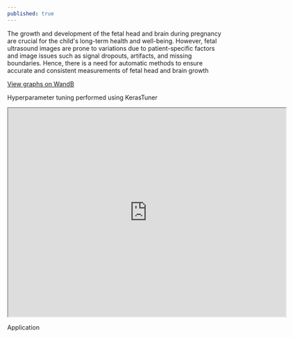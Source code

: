 ```yaml
---
published: true
---
```



The growth and development of the fetal head and brain during pregnancy are crucial for the child's long-term health and well-being. However, fetal ultrasound images are prone to variations due to patient-specific factors and image issues such as signal dropouts, artifacts, and missing boundaries. Hence, there is a need for automatic methods to ensure accurate and consistent measurements of fetal head and brain growth


<!--

EfficientNet-Unet is a neural network architecture designed for semantic segmentation tasks, which combines the EfficientNet architecture for feature extraction with the UNet architecture for segmentation. In this architecture, the encoder part of the EfficientNet is replaced by the contracting path of the UNet, which consists of a series of convolutional and max pooling layers to downsample the input image and capture its features. The expansive path of the UNet is then used to upsample the feature map and generate pixel-level segmentation masks.


The EfficientNet-Unet architecture leverages the efficient feature extraction capabilities of the EfficientNet, which allows it to achieve state-of-the-art performance on image classification tasks, and combines it with the powerful segmentation capabilities of the UNet, which allows it to generate accurate segmentation masks with fewer parameters and faster inference times.

Below graph summarizes the training of EfficientNet Unet over 100 epochs.  
<p align="center">
  <img src="epochVsLoss.png" alt="Epoch Vs Loss.">
</p>
Predictions on the test set were made and their dice scores were calculated. Their distribution is represented below with a histogram and a boxplot.
<p align="center">
  <img src="distributionTest.png" alt="distribution of Test set scores">
</p>
Median dice score of 0.9889 was obtained the test dataset (10% of total [dataset](https://zenodo.org/record/1322001))
-->
<a href="https://api.wandb.ai/links/ayush111111/pnqqlf8o" target="_blank">View graphs on WandB</a>

Hyperparameter tuning performed using KerasTuner

<iframe src="https://drive.google.com/file/d/1h0NqWJDkiBFS_IiRxRxL9jcHeYOTyRIU/view?usp=sharing" width="640" height="480" allow="autoplay"></iframe>

Application 

<script type="module" src="https://gradio.s3-us-west-2.amazonaws.com/3.27.0/gradio.js"></script>
<gradio-app src="https://aaylmao-hc-prediction.hf.space"></gradio-app>
